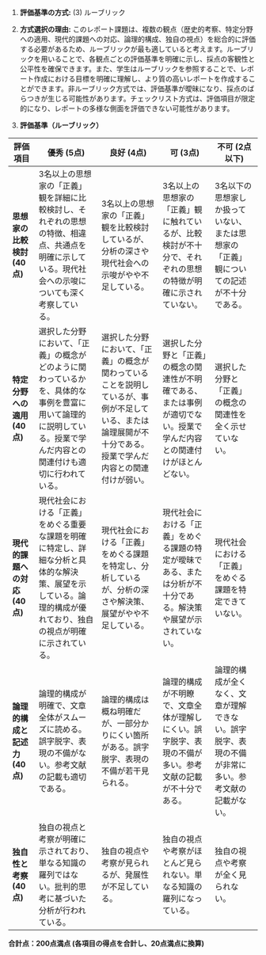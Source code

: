 1. **評価基準の方式:** (3) ルーブリック

2. **方式選択の理由:** このレポート課題は、複数の観点（歴史的考察、特定分野への適用、現代的課題への対応、論理的構成、独自の視点）を総合的に評価する必要があるため、ルーブリックが最も適していると考えます。ルーブリックを用いることで、各観点ごとの評価基準を明確に示し、採点の客観性と公平性を確保できます。また、学生はルーブリックを参照することで、レポート作成における目標を明確に理解し、より質の高いレポートを作成することができます。非ルーブリック方式では、評価基準が曖昧になり、採点のばらつきが生じる可能性があります。チェックリスト方式は、評価項目が限定的になり、レポートの多様な側面を評価できない可能性があります。


3. **評価基準（ルーブリック）**

| 評価項目 | 優秀 (5点) | 良好 (4点) | 可 (3点) | 不可 (2点以下) |
|---|---|---|---|---|
| **思想家の比較検討 (40点)** | 3名以上の思想家の「正義」観を詳細に比較検討し、それぞれの思想の特徴、相違点、共通点を明確に示している。現代社会への示唆についても深く考察している。 | 3名以上の思想家の「正義」観を比較検討しているが、分析の深さや現代社会への示唆がやや不足している。 | 3名以上の思想家の「正義」観に触れているが、比較検討が不十分で、それぞれの思想の特徴が明確に示されていない。 | 3名以下の思想家しか扱っていない、または思想家の「正義」観についての記述が不十分である。 |
| **特定分野への適用 (40点)** | 選択した分野において、「正義」の概念がどのように関わっているかを、具体的な事例を豊富に用いて論理的に説明している。授業で学んだ内容との関連付けも適切に行われている。 | 選択した分野において、「正義」の概念が関わっていることを説明しているが、事例が不足している、または論理展開が不十分である。授業で学んだ内容との関連付けが弱い。 | 選択した分野と「正義」の概念の関連性が不明確である、または事例が適切でない。授業で学んだ内容との関連付けがほとんどない。 | 選択した分野と「正義」の概念の関連性を全く示せていない。 |
| **現代的課題への対応 (40点)** | 現代社会における「正義」をめぐる重要な課題を明確に特定し、詳細な分析と具体的な解決策、展望を示している。論理的構成が優れており、独自の視点が明確に示されている。 | 現代社会における「正義」をめぐる課題を特定し、分析しているが、分析の深さや解決策、展望がやや不足している。 | 現代社会における「正義」をめぐる課題の特定が曖昧である、または分析が不十分である。解決策や展望が示されていない。 | 現代社会における「正義」をめぐる課題を特定できていない。 |
| **論理的構成と記述力 (40点)** | 論理的構成が明確で、文章全体がスムーズに読める。誤字脱字、表現の不備がない。参考文献の記載も適切である。 | 論理的構成は概ね明確だが、一部分かりにくい箇所がある。誤字脱字、表現の不備が若干見られる。 | 論理的構成が不明瞭で、文章全体が理解しにくい。誤字脱字、表現の不備が多い。参考文献の記載が不十分である。 | 論理的構成が全くなく、文章が理解できない。誤字脱字、表現の不備が非常に多い。参考文献の記載がない。 |
| **独自性と考察 (40点)** | 独自の視点と考察が明確に示されており、単なる知識の羅列ではない。批判的思考に基づいた分析が行われている。 | 独自の視点や考察が見られるが、発展性が不足している。 | 独自の視点や考察がほとんど見られない。単なる知識の羅列になっている。 | 独自の視点や考察が全く見られない。 |


**合計点：200点満点 (各項目の得点を合計し、20点満点に換算)**
